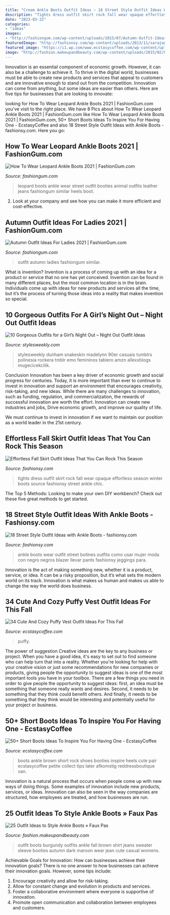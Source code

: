 ```yaml
---
title: "Cream Ankle Boots Outfit Ideas ~ 18 Street Style Outfit Ideas With Ankle Boots"
description: "Tights dress outfit skirt rock fall wear opaque effortless season winter boots source fashionsy street ankle chic"
date: "2023-03-22"
categories:
- "ideas"
images:
- "http://fashiongum.com/wp-content/uploads/2015/07/Autumn-Outfit-Ideas-For-Ladies-21-700x1049.jpg"
featuredImage: "http://fashionsy.com/wp-content/uploads/2013/11/sarajantzidenda-negro-stradivarius-chaquetaslook-main-single-630x924.jpg"
featured_image: "https://i1.wp.com/www.ecstasycoffee.com/wp-content/uploads/2016/11/Cozy-Puffy-Vest-Outfits-Ideas39.jpg?resize=600%2C900&amp;ssl=1"
image: "http://fashion.makeupandbeauty.com/wp-content/uploads/2015/02/how-to-style-ankle-boots-12.jpg"
---
```



Innovation is an essential component of economic growth. However, it can also be a challenge to achieve it. To thrive in the digital world, businesses must be able to create new products and services that appeal to customers and are innovative enough to stand out from the competition. Innovation can come from anything, but some ideas are easier than others. Here are five tips for businesses that are looking to innovate:

	

		
looking for How To Wear Leopard Ankle Boots 2021 | FashionGum.com you've visit to the right place. We have 8 Pics about How To Wear Leopard Ankle Boots 2021 | FashionGum.com like How To Wear Leopard Ankle Boots 2021 | FashionGum.com, 50+ Short Boots Ideas To Inspire You For Having One - EcstasyCoffee and also 18 Street Style Outfit Ideas with Ankle Boots - fashionsy.com. Here you go:
		
    
## How To Wear Leopard Ankle Boots 2021 | FashionGum.com

<img loading=lazy src="http://fashiongum.com/wp-content/uploads/2015/03/Leopard-Ankle-Boots-Street-Style-4.jpg" onerror="this.onerror=null;this.src='https://tse4.mm.bing.net/th?id=OIP.W-0PyDP9oFd25yXrhusftAHaLh&amp;pid=15.1';" alt="How To Wear Leopard Ankle Boots 2021 | FashionGum.com">

_Source: fashiongum.com_

>leopard boots ankle wear street outfit booties animal outfits leather jeans fashiongum similar heels boot. 

	

2. Look at your company and see how you can make it more efficient and cost-effective.

    
## Autumn Outfit Ideas For Ladies 2021 | FashionGum.com

<img loading=lazy src="http://fashiongum.com/wp-content/uploads/2015/07/Autumn-Outfit-Ideas-For-Ladies-21-700x1049.jpg" onerror="this.onerror=null;this.src='https://tse3.mm.bing.net/th?id=OIP.FSGgtC-khz56Dr3VUMDeVQHaLG&amp;pid=15.1';" alt="Autumn Outfit Ideas For Ladies 2021 | FashionGum.com">

_Source: fashiongum.com_

>outfit autumn ladies fashiongum similar. 

	

What is invention?
Invention is a process of coming up with an idea for a product or service that no one has yet conceived. Invention can be found in many different places, but the most common location is in the brain. Individuals come up with ideas for new products and services all the time, but it’s the process of turning those ideas into a reality that makes invention so special.

    
## 10 Gorgeous Outfits For A Girl’s Night Out – Night Out Outfit Ideas

<img loading=lazy src="http://stylesweekly.com/wp-content/uploads/2017/06/10-outfits-for-a-girls-night-out-7.jpg" onerror="this.onerror=null;this.src='https://tse1.mm.bing.net/th?id=OIP.ElbkR1jWUnHcBOKQIa05FAHaKs&amp;pid=15.1';" alt="10 Gorgeous Outfits for a Girl’s Night Out – Night Out Outfit Ideas">

_Source: stylesweekly.com_

>stylesweekly dunham snakeskin madelynn 90er casuais tumblrs polinesia rockera tmblr emo femininos tablero amzn allexxblogs mugecicekcilik. 

	

Conclusion
Innovation has been a key driver of economic growth and social progress for centuries. Today, it is more important than ever to continue to invest in innovation and support an environment that encourages creativity, risk-taking, and new ideas.
While there are many challenges to innovation, such as funding, regulation, and commercialization, the rewards of successful innovation are worth the effort. Innovation can create new industries and jobs, Drive economic growth, and improve our quality of life.

We must continue to invest in innovation if we want to maintain our position as a world leader in the 21st century.

    
## Effortless Fall Skirt Outfit Ideas That You Can Rock This Season

<img loading=lazy src="http://fashionsy.com/wp-content/uploads/2017/09/fall-outfit-8.jpg" onerror="this.onerror=null;this.src='https://tse1.mm.bing.net/th?id=OIP.yzUodEA6iHXYKRrYL8wp5QHaLH&amp;pid=15.1';" alt="Effortless Fall Skirt Outfit Ideas That You Can Rock This Season">

_Source: fashionsy.com_

>tights dress outfit skirt rock fall wear opaque effortless season winter boots source fashionsy street ankle chic. 

	

The Top 5 Methods:
Looking to make your own DIY workbench? Check out these five great methods to get started.

    
## 18 Street Style Outfit Ideas With Ankle Boots - Fashionsy.com

<img loading=lazy src="http://fashionsy.com/wp-content/uploads/2013/11/sarajantzidenda-negro-stradivarius-chaquetaslook-main-single-630x924.jpg" onerror="this.onerror=null;this.src='https://tse3.mm.bing.net/th?id=OIP.qho-KctwnK7KKhRiaGVkdAHaK3&amp;pid=15.1';" alt="18 Street Style Outfit Ideas with Ankle Boots - fashionsy.com">

_Source: fashionsy.com_

>ankle boots wear outfit street botines outfits como usar mujer moda con negro negros blazer llevar pants fashionsy jeggings para. 

	

Innovation is the act of making something new, whether it is a product, service, or idea. It can be a risky proposition, but it’s what sets the modern world on its track. Innovation is what makes us human and makes us able to change the way the world does business.

    
## 34 Cute And Cozy Puffy Vest Outfit Ideas For This Fall

<img loading=lazy src="https://i1.wp.com/www.ecstasycoffee.com/wp-content/uploads/2016/11/Cozy-Puffy-Vest-Outfits-Ideas39.jpg?resize=600%2C900&amp;ssl=1" onerror="this.onerror=null;this.src='https://tse4.mm.bing.net/th?id=OIP.TWVK757L2RKIKar6QGB91gHaLH&amp;pid=15.1';" alt="34 Cute And Cozy Puffy Vest Outfit Ideas For This Fall">

_Source: ecstasycoffee.com_

>puffy. 

	

The power of suggestion
Creative ideas are the key to any business or project. When you have a good idea, it's easy to set out to find someone who can help turn that into a reality. Whether you're looking for help with your creative vision or just some recommendations for new companies or products, giving people the opportunity to suggest ideas is one of the most important tools you have in your toolbox.
There are a few things you need in order to give people the opportunity to suggest ideas: first, an idea must be something that someone really wants and desires. Second, it needs to be something that they think could benefit others. And finally, it needs to be something that they think would be interesting and potentially useful for your project or business.

    
## 50+ Short Boots Ideas To Inspire You For Having One - EcstasyCoffee

<img loading=lazy src="https://i0.wp.com/www.ecstasycoffee.com/wp-content/uploads/2016/09/Brown-Ankle-Boots.jpg" onerror="this.onerror=null;this.src='https://tse3.mm.bing.net/th?id=OIP.Tx2tABpSc_jiM5rp5PTtSwHaLH&amp;pid=15.1';" alt="50+ Short Boots Ideas To Inspire You For Having One - EcstasyCoffee">

_Source: ecstasycoffee.com_

>boots ankle brown short rock shoes booties inspire heels cute pair ecstasycoffee petite collect tips later afkomstig reddressboutique van. 

	

Innovation is a natural process that occurs when people come up with new ways of doing things. Some examples of innovation include new products, services, or ideas. Innovation can also be seen in the way companies are structured, how employees are treated, and how businesses are run.

    
## 25 Outfit Ideas To Style Ankle Boots » Faux Pas

<img loading=lazy src="http://fashion.makeupandbeauty.com/wp-content/uploads/2015/02/how-to-style-ankle-boots-12.jpg" onerror="this.onerror=null;this.src='https://tse3.mm.bing.net/th?id=OIP.U1sFZybZtYnDbp0rOAqligHaP9&amp;pid=15.1';" alt="25 Outfit Ideas to Style Ankle Boots » Faux Pas">

_Source: fashion.makeupandbeauty.com_

>outfit boots burgundy outfits ankle fall brown shirt jeans sweater sleeve booties autumn dark maroon wear jean cute casual womens. 

	

Achievable Goals for Innovation: How can businesses achieve their innovation goals?
There is no one answer to how businesses can achieve their innovation goals. However, some tips include:
1. Encourage creativity and allow for risk-taking.
2. Allow for constant change and evolution in products and services.
3. Foster a collaborative environment where everyone is supportive of innovation. 
4. Promote open communication and collaboration between employees and customers.

